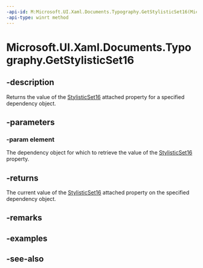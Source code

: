 ```yaml
---
-api-id: M:Microsoft.UI.Xaml.Documents.Typography.GetStylisticSet16(Microsoft.UI.Xaml.DependencyObject)
-api-type: winrt method
---
```


<!-- Method syntax
public bool GetStylisticSet16(Windows.UI.Xaml.DependencyObject element)
-->

# Microsoft.UI.Xaml.Documents.Typography.GetStylisticSet16

## -description
Returns the value of the [StylisticSet16](/windows/winui/api/microsoft.ui.xaml.documents.typography#xaml-attached-properties) attached property for a specified dependency object.

## -parameters
### -param element
The dependency object for which to retrieve the value of the [StylisticSet16](/windows/winui/api/microsoft.ui.xaml.documents.typography#xaml-attached-properties) property.

## -returns
The current value of the [StylisticSet16](/windows/winui/api/microsoft.ui.xaml.documents.typography#xaml-attached-properties) attached property on the specified dependency object.

## -remarks

## -examples

## -see-also
